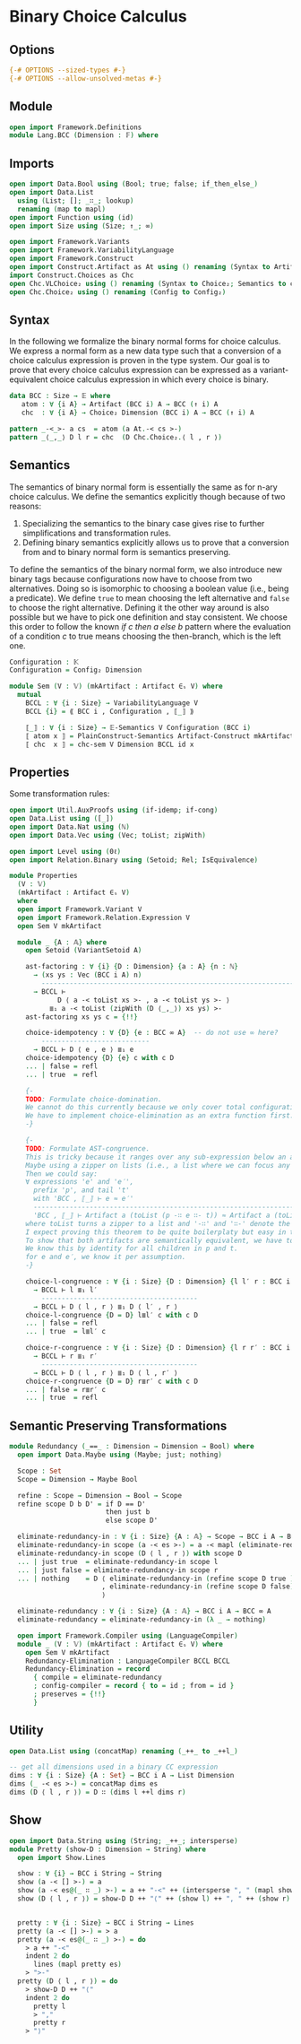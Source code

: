# Binary Choice Calculus

## Options

```agda
{-# OPTIONS --sized-types #-}
{-# OPTIONS --allow-unsolved-metas #-}
```

## Module

```agda
open import Framework.Definitions
module Lang.BCC (Dimension : 𝔽) where
```

## Imports

```agda
open import Data.Bool using (Bool; true; false; if_then_else_)
open import Data.List
  using (List; []; _∷_; lookup)
  renaming (map to mapl)
open import Function using (id)
open import Size using (Size; ↑_; ∞)

open import Framework.Variants
open import Framework.VariabilityLanguage
open import Framework.Construct
open import Construct.Artifact as At using () renaming (Syntax to Artifact; Construct to Artifact-Construct)
import Construct.Choices as Chc
open Chc.VLChoice₂ using () renaming (Syntax to Choice₂; Semantics to chc-sem)
open Chc.Choice₂ using () renaming (Config to Config₂)
```

## Syntax

In the following we formalize the binary normal forms for choice calculus. We express a normal form as a new data type such that a conversion of a choice calculus expression is proven in the type system. Our goal is to prove that every choice calculus expression can be expressed as a variant-equivalent choice calculus expression in which every choice is binary.

```agda
data BCC : Size → 𝔼 where
   atom : ∀ {i A} → Artifact (BCC i) A → BCC (↑ i) A
   chc  : ∀ {i A} → Choice₂ Dimension (BCC i) A → BCC (↑ i) A

pattern _-<_>- a cs  = atom (a At.-< cs >-)
pattern _⟨_,_⟩ D l r = chc  (D Chc.Choice₂.⟨ l , r ⟩)
```

## Semantics

The semantics of binary normal form is essentially the same as for n-ary choice calculus.
We define the semantics explicitly though because of two reasons:

1. Specializing the semantics to the binary case gives rise to further simplifications and transformation rules.
2. Defining binary semantics explicitly allows us to prove that a conversion from and to binary normal form is semantics preserving.

To define the semantics of the binary normal form, we also introduce new binary tags because configurations now have to choose from two alternatives.
Doing so is isomorphic to choosing a boolean value (i.e., being a predicate).
We define `true` to mean choosing the left alternative and `false` to choose the right alternative.
Defining it the other way around is also possible but we have to pick one definition and stay consistent.
We choose this order to follow the known _if c then a else b_ pattern where the evaluation of a condition _c_ to true means choosing the then-branch, which is the left one.
```agda
Configuration : 𝕂
Configuration = Config₂ Dimension

module Sem (V : 𝕍) (mkArtifact : Artifact ∈ₛ V) where
  mutual
    BCCL : ∀ {i : Size} → VariabilityLanguage V
    BCCL {i} = ⟪ BCC i , Configuration , ⟦_⟧ ⟫

    ⟦_⟧ : ∀ {i : Size} → 𝔼-Semantics V Configuration (BCC i)
    ⟦ atom x ⟧ = PlainConstruct-Semantics Artifact-Construct mkArtifact BCCL x
    ⟦ chc  x ⟧ = chc-sem V Dimension BCCL id x
```

## Properties

Some transformation rules:
```agda
open import Util.AuxProofs using (if-idemp; if-cong)
open Data.List using ([_])
open import Data.Nat using (ℕ)
open import Data.Vec using (Vec; toList; zipWith)

open import Level using (0ℓ)
open import Relation.Binary using (Setoid; Rel; IsEquivalence)

module Properties
  (V : 𝕍)
  (mkArtifact : Artifact ∈ₛ V)
  where
  open import Framework.Variant V
  open import Framework.Relation.Expression V
  open Sem V mkArtifact

  module _ {A : 𝔸} where
    open Setoid (VariantSetoid A)

    ast-factoring : ∀ {i} {D : Dimension} {a : A} {n : ℕ}
      → (xs ys : Vec (BCC i A) n)
        -------------------------------------------------------------------------------------
      → BCCL ⊢
            D ⟨ a -< toList xs >- , a -< toList ys >- ⟩
          ≣₁ a -< toList (zipWith (D ⟨_,_⟩) xs ys) >-
    ast-factoring xs ys c = {!!}

    choice-idempotency : ∀ {D} {e : BCC ∞ A}  -- do not use ∞ here?
        ---------------------------
      → BCCL ⊢ D ⟨ e , e ⟩ ≣₁ e
    choice-idempotency {D} {e} c with c D
    ... | false = refl
    ... | true  = refl

    {-
    TODO: Formulate choice-domination.
    We cannot do this currently because we only cover total configurations so far.
    We have to implement choice-elimination as an extra function first.
    -}

    {-
    TODO: Formulate AST-congruence.
    This is tricky because it ranges over any sub-expression below an artifact (i.e., an arbitrary element in that list).
    Maybe using a zipper on lists (i.e., a list where we can focus any element except for just the head) is what we want here.
    Then we could say:
    ∀ expressions 'e' and 'e′',
      prefix 'p', and tail 't'
      with 'BCC , ⟦_⟧ ⊢ e ≈ e′'
      -----------------------------------------------------------------------------------
      'BCC , ⟦_⟧ ⊢ Artifact a (toList (p -∷ e ∷- t)) ≈ Artifact a (toList (p -∷ e′ ∷- t))'
    where toList turns a zipper to a list and '-∷' and '∷-' denote the focus location behind the prefix and before the tail in the zipper.
    I expect proving this theorem to be quite boilerplaty but easy in theory:
    To show that both artifacts are semantically equivalent, we have to show that all the child nodes remain semantically equal.
    We know this by identity for all children in p and t.
    for e and e′, we know it per assumption.
    -}

    choice-l-congruence : ∀ {i : Size} {D : Dimension} {l l′ r : BCC i A}
      → BCCL ⊢ l ≣₁ l′
        ---------------------------------------
      → BCCL ⊢ D ⟨ l , r ⟩ ≣₁ D ⟨ l′ , r ⟩
    choice-l-congruence {D = D} l≣l′ c with c D
    ... | false = refl
    ... | true  = l≣l′ c

    choice-r-congruence : ∀ {i : Size} {D : Dimension} {l r r′ : BCC i A}
      → BCCL ⊢ r ≣₁ r′
        ---------------------------------------
      → BCCL ⊢ D ⟨ l , r ⟩ ≣₁ D ⟨ l , r′ ⟩
    choice-r-congruence {D = D} r≣r′ c with c D
    ... | false = r≣r′ c
    ... | true  = refl
```

## Semantic Preserving Transformations

```agda
module Redundancy (_==_ : Dimension → Dimension → Bool) where
  open import Data.Maybe using (Maybe; just; nothing)

  Scope : Set
  Scope = Dimension → Maybe Bool

  refine : Scope → Dimension → Bool → Scope
  refine scope D b D' = if D == D'
                        then just b
                        else scope D'

  eliminate-redundancy-in : ∀ {i : Size} {A : 𝔸} → Scope → BCC i A → BCC ∞ A
  eliminate-redundancy-in scope (a -< es >-) = a -< mapl (eliminate-redundancy-in scope) es >-
  eliminate-redundancy-in scope (D ⟨ l , r ⟩) with scope D
  ... | just true  = eliminate-redundancy-in scope l
  ... | just false = eliminate-redundancy-in scope r
  ... | nothing    = D ⟨ eliminate-redundancy-in (refine scope D true ) l
                       , eliminate-redundancy-in (refine scope D false) r
                       ⟩

  eliminate-redundancy : ∀ {i : Size} {A : 𝔸} → BCC i A → BCC ∞ A
  eliminate-redundancy = eliminate-redundancy-in (λ _ → nothing)

  open import Framework.Compiler using (LanguageCompiler)
  module _ (V : 𝕍) (mkArtifact : Artifact ∈ₛ V) where
    open Sem V mkArtifact
    Redundancy-Elimination : LanguageCompiler BCCL BCCL
    Redundancy-Elimination = record
      { compile = eliminate-redundancy
      ; config-compiler = record { to = id ; from = id }
      ; preserves = {!!}
      }
```

## Utility

```agda
open Data.List using (concatMap) renaming (_++_ to _++l_)

-- get all dimensions used in a binary CC expression
dims : ∀ {i : Size} {A : Set} → BCC i A → List Dimension
dims (_ -< es >-) = concatMap dims es
dims (D ⟨ l , r ⟩) = D ∷ (dims l ++l dims r)
```

## Show

```agda
open import Data.String using (String; _++_; intersperse)
module Pretty (show-D : Dimension → String) where
  open import Show.Lines

  show : ∀ {i} → BCC i String → String
  show (a -< [] >-) = a
  show (a -< es@(_ ∷ _) >-) = a ++ "-<" ++ (intersperse ", " (mapl show es)) ++ ">-"
  show (D ⟨ l , r ⟩) = show-D D ++ "⟨" ++ (show l) ++ ", " ++ (show r) ++ "⟩"


  pretty : ∀ {i : Size} → BCC i String → Lines
  pretty (a -< [] >-) = > a
  pretty (a -< es@(_ ∷ _) >-) = do
    > a ++ "-<"
    indent 2 do
      lines (mapl pretty es)
    > ">-"
  pretty (D ⟨ l , r ⟩) = do
    > show-D D ++ "⟨"
    indent 2 do
      pretty l
      > ","
      pretty r
    > "⟩"
```
